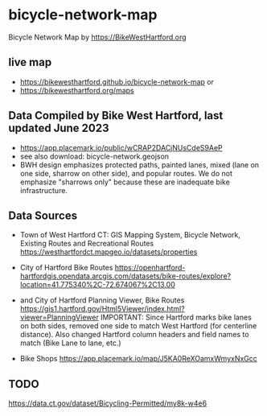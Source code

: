 # bicycle-network-map
Bicycle Network Map by https://BikeWestHartford.org

## live map
- https://bikewesthartford.github.io/bicycle-network-map
or
- https://bikewesthartford.org/maps

## Data Compiled by Bike West Hartford, last updated June 2023
- https://app.placemark.io/public/wCRAP2DACjNUsCdeS9AeP
- see also download: bicycle-network.geojson
- BWH design emphasizes protected paths, painted lanes, mixed (lane on one side, sharrow on other side), and popular routes. We do not emphasize "sharrows only" because these are inadequate bike infrastructure.

## Data Sources
- Town of West Hartford CT: GIS Mapping System, Bicycle Network, Existing Routes and Recreational Routes https://westhartfordct.mapgeo.io/datasets/properties
- City of Hartford Bike Routes https://openhartford-hartfordgis.opendata.arcgis.com/datasets/bike-routes/explore?location=41.775340%2C-72.674067%2C13.00  
- and City of Hartford Planning Viewer, Bike Routes https://gis1.hartford.gov/Html5Viewer/index.html?viewer=PlanningViewer
IMPORTANT: Since Hartford marks bike lanes on both sides, removed one side to match West Hartford (for centerline distance). Also changed Hartford column headers and field names to match (Bike Lane to lane, etc.)

- Bike Shops https://app.placemark.io/map/J5KA0ReXOamxWmyxNxGcc

## TODO
https://data.ct.gov/dataset/Bicycling-Permitted/my8k-w4e6

